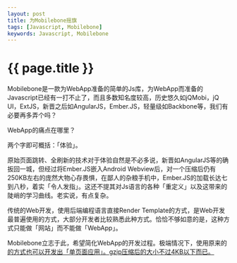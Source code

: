 ```yaml
---
layout: post
title: 为Mobilebone摇旗
tags: [Javascript, Mobilebone]
keywords: Javascript, Mobilebone
---
```


{{ page.title }}
================ 

Mobilebone是一款为WebApp准备的简单的Js库，为WebApp而准备的Javascript已经有一打不止了，而且多数知名度较高，历史悠久如jQMobi，jQ UI，ExtJS，新晋之后如AngularJS，Ember.JS，轻量级如Backbone等，我们有必要再多弄个吗？

WebApp的痛点在哪里？

两个字即可概括：「体验」。

原始页面跳转、全刷新的技术对于体验自然是不必多说，新晋如AngularJS等的确扳回一城，但经过将Ember.JS嵌入Android Webview后，对一个压缩后仍有250KB左右的庞然大物心存畏惧，在鄙人的杂粮手机中，Ember.JS的加载长达七到八秒，着实「令人发指」。这还不提其对Js语言的各种「重定义」以及这带来的陡峭的学习曲线。老实说，有点复杂。

传统的Web开发，使用后端编程语言直接Render Template的方式，是Web开发最普遍使用的方式，大部分开发者比较熟悉此种方式。恰恰不够如意的是，这种方式只能做「网站」而不能做「WebApp」。

Mobilebone立志于此，希望简化WebApp的开发过程。极端情况下，使用原来的<a href/>的方式也可以开发出「单页面应用」。gzip压缩后的大小不过4KB以下而已。

